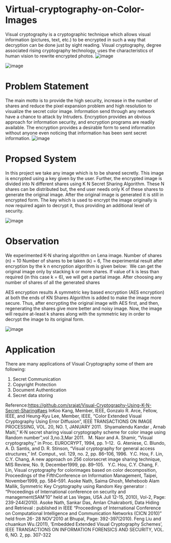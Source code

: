 # Virtual-cryptography-on-Color-Images
Visual cryptography is a cryptographic technique which allows visual information (pictures, text, etc.) to be encrypted in such a way that decryption can be done just by sight reading. Visual cryptography, degree associated rising cryptography technology, uses the characteristics of human vision to rewrite encrypted photos. 
![image](https://user-images.githubusercontent.com/69750612/118719595-4c2a6380-b846-11eb-9c18-3880c1d7d24d.png)

![image](https://user-images.githubusercontent.com/69750612/118719640-58aebc00-b846-11eb-8c12-daea58252c97.png)

# Problem Statement
The main motto is to provide the high security, increase in the number of shares and reduce the pixel expansion problem and high resolution to visualize the secret color image. Information send through any network have a chance to attack by Intruders. Encryption provides an obvious approach for information security, and encryption programs are readily available. The encryption provides a desirable form to send information without anyone even noticing that information has been sent secret information.
![image](https://user-images.githubusercontent.com/69750612/118719696-6e23e600-b846-11eb-82a7-02a882b58c6b.png)

# Propsed System
In this project we take any image which is to be shared secretly. This image is encrypted using a key given by the user. Further, the encrypted image is divided into N different shares using K N Secret Sharing Algorithm. These N shares can be distributed but, the end user needs only K of these shares to generate the original image. After the original image is generated it is still in encrypted form. The key which is used to encrypt the image originally is now required again to decrypt it, thus providing an additional level of security.


![image](https://user-images.githubusercontent.com/69750612/118719893-9f9cb180-b846-11eb-844f-d1bee55f4904.png)

# Observation

We experimented K-N sharing algorithm on Lena image.
Number of shares (n) = 10
Number of shares to be taken (k) = 6,
The experimental result after encryption by the k n encryption algorithm is given below: 
We can get the original image only by stacking k or more shares. If value of k is less than required (in this case k = 6), we will get a partial image. After choosing any number of shares of all the generated shares


AES encryption results
          A symmetric key based encryption (AES encryption) at both the ends of KN Shares
           Algorithm is added to make the image more secure.
 Thus, after encrypting the original image with AES first, and then, regenerating the shares give more better and noisy image. Now, the image will require at-least k shares  along with the symmetric key in order to decrypt the image to its original form.


![image](https://user-images.githubusercontent.com/69750612/118720130-d96db800-b846-11eb-8456-7d2ebd8d0c61.png)

# Application
There are many applications of Visual Cryptography some of them are following:
1. Secret Communication
2. Copyright Protection
3. Document Authentication
4. Secret data storing




Reference:https://github.com/srajat/Visual-Cryptography-Using-K-N-Secret-Sharing#aes
InKoo Kang, Member, IEEE, Gonzalo R. Arce, Fellow, IEEE, and Heung-Kyu Lee, Member, IEEE, “Color Extended Visual Cryptography Using Error Diffusion”, IEEE TRANSACTIONS ON IMAGE PROCESSING, VOL. 20, NO. 1, JANUARY 2011. 
Shyamalendu Kandar , Arnab Maiti,” K-N secret sharing visual cryptography scheme for color image using Random number”,vol 3,no.3,Mar 2011.  
M. Naor and A. Shamir, “Visual cryptography,” in Proc. EUROCRYPT, 1994, pp. 1–12. 
G. Ateniese, C. Blundo, A. D. Santis, and D. R. Stinson, “Visual cryptography for general access structures,” Inf. Comput., vol. 129, no. 2, pp. 86–106, 1996. 
 Y.C. Hou, F. Lin, C.Y. Chang, A new approach on 256 colorsecret image sharing technique, MIS Review, No. 9, December1999, pp. 89–105.  
 Y.C. Hou, C.Y. Chang, F. Lin, Visual cryptography for colorimages based on color decomposition, Proceedings of the FifthConference on Information Management, Taipei, November1999, pp. 584–591.
  Asoke Nath, Saima Ghosh, Meheboob Alam Mallik, Symmetric Key Cryptography using Random Key generator : “Proceedings of International conference on security and management(SAM’10” held at Las Vegas, USA Jull 12-15, 2010), Vol-2, Page: 239-244(2010). 
 Asoke Nath, Sankar Das, Amlan Chakraborti, Data Hiding and Retrieval : published in IEEE “Proceedings of International Conference on Computational Intelligence and Communication Networks (CICN 2010)” held from 26- 28 NOV’2010 at Bhupal, Page: 392-397(2010).
Feng Liu and chuankun Wu.(2011), ‘Embedded Extended Visual Cryptography Schemes’, IEEE TRANSACTIONS ON INFORMATION FORENSICS AND SECURITY, VOL. 6, NO. 2, pp. 307-322


